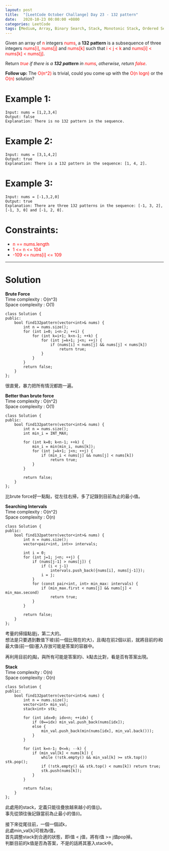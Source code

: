 ```yaml
---
layout: post
title:  "[LeetCode October Challange] Day 23 - 132 pattern"
date:   2020-10-23 00:00:00 +0800
categories: LeetCode
tags: [Medium, Array, Binary Search, Stack, Monotonic Stack, Ordered Set, Google, Amazon, Oracle, C++]
---
```

Given an array of <font color="red">n</font> integers <font color="red">nums</font>, a **132 pattern** is a subsequence of three integers <font color="red">nums[i]</font>, <font color="red">nums[j]</font> and <font color="red">nums[k]</font> such that <font color="red">i < j < k</font> and <font color="red">nums[i] < nums[k] < nums[j]</font>.  

Return *<font color="red">true</font> if there is a **132 pattern** in <font color="red">nums</font>, otherwise, return <font color="red">false</font>*.  

**Follow up:** The <font color="red">O(n^2)</font> is trivial, could you come up with the <font color="red">O(n logn)</font> or the <font color="red">O(n)</font> solution?

# Example 1:  
	Input: nums = [1,2,3,4]
	Output: false
	Explanation: There is no 132 pattern in the sequence.

# Example 2:  
	Input: nums = [3,1,4,2]
	Output: true
	Explanation: There is a 132 pattern in the sequence: [1, 4, 2].

# Example 3:  
	Input: nums = [-1,3,2,0]
	Output: true
	Explanation: There are three 132 patterns in the sequence: [-1, 3, 2], [-1, 3, 0] and [-1, 2, 0].

# Constraints:  
- <font color="red">n == nums.length</font>
- <font color="red">1 <= n <= 104</font>
- <font color="red">-109 <= nums[i] <= 109</font>

______________________  

# Solution  

**Brute Force**  
Time complexity : O(n^3)  
Space complexity : O(1)  

	class Solution {
	public:
	    bool find132pattern(vector<int>& nums) {
	        int n = nums.size();
	        for (int i=0; i<n-2; ++i) {
	            for (int k=i+1; k<n-1; ++k) {
	                for (int j=k+1; j<n; ++j) {
	                    if (nums[i] < nums[j] && nums[j] < nums[k])
	                        return true;
	                }
	            }
	        }
	        return false;
	    }
	};

很直覺，暴力把所有情況都跑一遍。  


**Better than brute force**  
Time complexity : O(n^2)  
Space complexity : O(1)  

	class Solution {
	public:
	    bool find132pattern(vector<int>& nums) {
	        int n = nums.size();
	        int min_i = INT_MAX;
	        
	        for (int k=0; k<n-1; ++k) {
	            min_i = min(min_i, nums[k]);
	            for (int j=k+1; j<n; ++j) {
	                if (min_i < nums[j] && nums[j] < nums[k])
	                    return true;
	            }
	        }
	        
	        return false;
	    }
	};

比brute force好一點點，從左往右掃，多了記錄到目前為止的最小值。  


**Searching Intervals**  
Time complexity : O(n^2)  
Space complexity : O(n)  

	class Solution {
	public:
	    bool find132pattern(vector<int>& nums) {
	        int n = nums.size();
	        vector<pair<int, int>> intervals;
	        
	        int i = 0;
	        for (int j=1; j<n; ++j) {
	            if (nums[j-1] > nums[j]) {
	                if (i < j-1)
	                    intervals.push_back({nums[i], nums[j-1]});
	                i = j;
	            }
	            for (const pair<int, int> min_max: intervals) {
	                if (min_max.first < nums[j] && nums[j] < min_max.second)
	                    return true;
	            }
	        }
	        
	        return false;
	    }
	};

考量的掃描點是j，第二大的。  
想法是只要遇到數值下坡(前一個比現在的大)，且i點在前2個以前，就將目前的i和最大值(前一個)塞入存放可能是答案的容器中。  

再利用目前的j點，與所有可能是答案的i、k點去比對，看是否有答案出現。  


**Stack**  
Time complexity : O(n)  
Space complexity : O(n)  

	class Solution {
	public:
	    bool find132pattern(vector<int>& nums) {
	        int n = nums.size();
	        vector<int> min_val;
	        stack<int> stk;
	        
	        for (int idx=0; idx<n; ++idx) {
	            if (0==idx) min_val.push_back(nums[idx]);
	            else {
	                min_val.push_back(min(nums[idx], min_val.back()));
	            }
	        }
	        
	        for (int k=n-1; 0<=k; --k) {
	            if (min_val[k] < nums[k]) {
	                while (!stk.empty() && min_val[k] >= stk.top()) stk.pop();
	                if (!stk.empty() && stk.top() < nums[k]) return true;
	                stk.push(nums[k]);
	            }
	        }
	        
	        return false;
	    }
	};

此處用的stack，定義只能往疊放越來越小的值(j)。  
事先從頭往後記錄當前為止最小的值(i)。  

接下來從尾往前，一個一個試k，  
此處min_val[k]可視為i值，  
首先調整stack到合適的狀態，即i值 < j值，將有i值 >= j值pop掉。  
判斷目前的k值是否為答案，不是的話將其塞入stack中。  